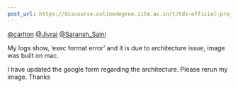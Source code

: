 ```yaml
---
post_url: https://discourse.onlinedegree.iitm.ac.in/t/tds-official-project1-discrepencies/171141/123
---
```

[@carlton](/u/carlton) [@Jivraj](/u/jivraj) [@Saransh\_Saini](/u/saransh_saini)

My logs show, ‘exec format error’ and it is due to architecture issue, image was built on mac.

I have updated the google form regarding the architecture. Please rerun my image. Thanks